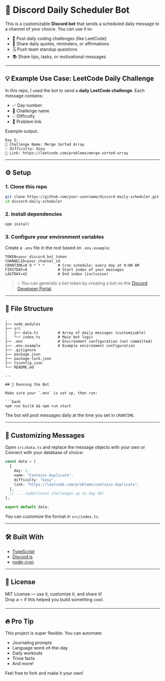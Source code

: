 # 🤖 Discord Daily Scheduler Bot

This is a customizable **Discord bot** that sends a scheduled daily message to a channel of your choice. You can use it to:

- 📌 Post daily coding challenges (like LeetCode)
- 🧠 Share daily quotes, reminders, or affirmations
- 🗓️ Push team standup questions
- 📚 Share tips, tasks, or motivational messages

---

## 💡 Example Use Case: LeetCode Daily Challenge

In this repo, I used the bot to send a **daily LeetCode challenge**. Each message contains:

- ✅ Day number
- 🧩 Challenge name
- 💡 Difficulty
- 🔗 Problem link

Example output:

```
Day 5:
🧩 Challenge Name: Merge Sorted Array
💡 Difficulty: Easy
🔗 Link: https://leetcode.com/problems/merge-sorted-array
```

---

## ⚙️ Setup

### 1. Clone this repo

```bash
git clone https://github.com/your-username/discord-daily-scheduler.git
cd discord-daily-scheduler
```

### 2. Install dependencies

```bash
npm install
```

### 3. Configure your environment variables

Create a `.env` file in the root based on `.env.example`:

```env
TOKEN=your_discord_bot_token
CHANNELID=your_channel_id
CRONTIME=0 9 * * *      # Cron schedule: every day at 9:00 AM
FIRSTDAY=0              # Start index of your messages
LASTDAY=42              # End index (inclusive)
```

> 💡 You can generate a bot token by creating a bot on the [Discord Developer Portal](https://discord.com/developers/applications).

---

## 🧾 File Structure

````
.
├── node_modules
├── src
│   ├── data.ts         # Array of daily messages (customizable)
│   └── index.ts        # Main bot logic
├── .env                # Environment configuration (not committed)
├── .env.example        # Example environment configuration
├── .gitignore
├── package.json
├── package-lock.json
├── tsconfig.json
└── README.md

---

## 🚀 Running the Bot

Make sure your `.env` is set up, then run:

```bash
npm run build && npm run start
````

The bot will post messages daily at the time you set in `CRONTIME`.

---

## 🧠 Customizing Messages

Open `src/data.ts` and replace the message objects with your own or Connect with your database of choice:

```ts
const data = [
  {
    day: 1,
    name: "Contains Duplicate",
    difficulty: "Easy",
    link: "https://leetcode.com/problems/contains-duplicate",
  },
  // ... (additional challenges up to day 49)
];

export default data;
```

You can customize the format in `src/index.ts`.

---

## 🛠 Built With

- [TypeScript](https://www.typescriptlang.org/)
- [Discord.js](https://discord.js.org/)
- [node-cron](https://www.npmjs.com/package/node-cron)

---

## 📜 License

MIT License — use it, customize it, and share it!  
Drop a ⭐ if this helped you build something cool.

---

## 🔥 Pro Tip

This project is super flexible. You can automate:

- Journaling prompts
- Language word-of-the-day
- Daily workouts
- Trivia facts
- And more!

Feel free to fork and make it your own!
